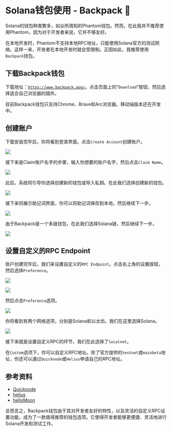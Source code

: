 # Solana钱包使用 - Backpack 🎒

Solana的钱包种类繁多，如众所周知的Phantom钱包。然而，在此我并不推荐使用Phantom，因为对于开发者来说，它并不够友好。

在本地开发时，Phantom不支持本地RPC地址，只能使用Solana官方的测试网络。这样一来，开发者在本地开发时就会受限制。正因如此，我推荐使用`Backpack`钱包。

## 下载Backpack钱包

下载地址：[`https://www.backpack.app/`](https://www.backpack.app/)。点击页面上的“`Download`”按钮，然后选择适合自己浏览器的插件。

目前Backpack钱包只支持Chrome、Brave和Arc浏览器。移动端版本还在开发中。

## 创建账户

下载安装完毕后，你将看到登录界面。点击`Create Account`创建账户。

![](./backpack-create-account.png)

接下来是Claim账户名字的步骤，输入你想要的账户名字，然后点击`Claim Name`。

![](./backpack-cliam-name.png)

此后，系统将引导你选择创建新的钱包或导入私钥。在此我们选择创建新的钱包。

![](./backpack-create-new-wallet.png)

接下来将展示助记词界面，你可以将助记词保存到本地，然后继续下一步。

![](./backpack-mnemonic.png)

由于Backpack是一个多链钱包，在此我们选择Solana链，然后继续下一步。

![](./backpack-chose-solana.png)

## 设置自定义的RPC Endpoint

账户创建完毕后，我们来设置自定义的`RPC Endpoint`。点击右上角的设置按钮，然后选择`Preference`。

![](./backpack-setting.png)

![](./backpack-setting1.png)

然后点击`Preference`选项。

![](./backpack-perference.png)

你将看到有两个网络选项，分别是Solana和以太坊。我们在这里选择Solana。

![](./backpack-custom-rpc.png)

接下来就是设置自定义RPC的环节，我们在此选择了`localnet`。

在`Custom`选项下，你可以自定义RPC地址。除了官方提供的`testnet`或`mainbeta`地址，你还可以通过`Quicknode`或`Helius`申请自己的RPC地址。

## 参考资料

- [Quicknode](https://dashboard.quicknode.com/)
- [helius](https://www.helius.dev/)
- [helloMoon](https://www.hellomoon.io/dashboard)

总而言之，Backpack钱包由于其对开发者友好的特性，以及灵活的自定义RPC设置功能，成为了一款值得推荐的钱包选项。它使得开发者能够更便捷、灵活地进行Solana开发和测试工作。

